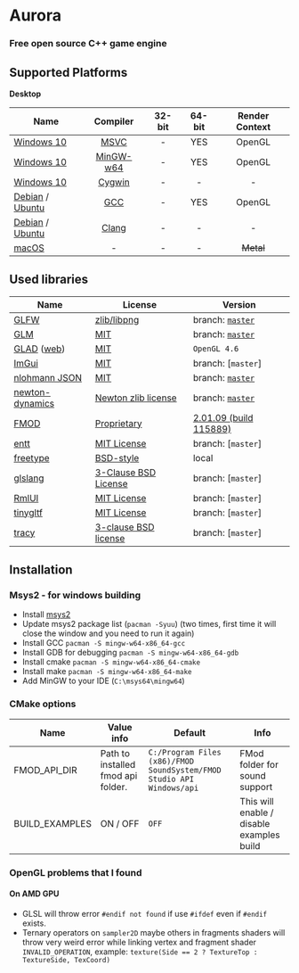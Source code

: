 # Aurora
### Free open source C++ game engine

## Supported Platforms
**Desktop**

| Name | Compiler | 32-bit | 64-bit | Render Context |
|------|:--------:|:------:|:------:|:--------------:|
| [Windows 10](https://en.wikipedia.org/wiki/Windows_10) | [MSVC](https://en.wikipedia.org/wiki/Microsoft_Visual_C%2B%2B) |  - |  YES   | OpenGL |
| [Windows 10](https://en.wikipedia.org/wiki/Windows_10) | [MinGW-w64](http://mingw-w64.org/) |  - |  YES   | OpenGL |
| [Windows 10](https://en.wikipedia.org/wiki/Windows_10) | [Cygwin](https://www.cygwin.com/) |  - |   -    | - |
| [Debian](https://www.debian.org/) / [Ubuntu](https://ubuntu.com/) | [GCC](https://gcc.gnu.org/) | - |  YES   | OpenGL |
| [Debian](https://www.debian.org/) / [Ubuntu](https://ubuntu.com/) | [Clang](https://clang.llvm.org/) | - |   -    | - |
| [macOS](https://en.wikipedia.org/wiki/MacOS) | - | - |   -    | ~~Metal~~ |

## Used libraries
| Name | License | Version |
|------|---------|---------|
| [GLFW](https://www.glfw.org/) | [zlib/libpng](https://www.glfw.org/license.html) | branch: [`master`](https://github.com/glfw/glfw/tree/master) | 
| [GLM](https://glm.g-truc.net) | [MIT](https://glm.g-truc.net/copying.txt) | branch: [`master`](https://github.com/g-truc/glm/tree/master) |
| [GLAD](https://github.com/Dav1dde/glad) ([web](https://glad.dav1d.de/)) | [MIT](https://github.com/Dav1dde/glad/blob/master/LICENSE) | `OpenGL 4.6` |
| [ImGui](https://github.com/ocornut/imgui) | [MIT](https://github.com/ocornut/imgui/blob/docking/LICENSE.txt) | branch: [`master`]
| [nlohmann JSON](https://nlohmann.github.io/json/) | [MIT](https://github.com/nlohmann/json/blob/master/LICENSE.MIT) | branch: [`master`](https://github.com/nlohmann/json/tree/master) |
| [newton-dynamics](https://github.com/MADEAPPS/newton-dynamics) | [Newton zlib license](https://github.com/MADEAPPS/newton-dynamics/blob/master/LICENSE) | branch: [`master`](https://github.com/MADEAPPS/newton-dynamics/tree/master) |
| [FMOD](https://fmod.com/) | [Proprietary](https://fmod.com/legal) | [2.01.09 (build 115889)](https://fmod.com/download) |
| [entt](https://github.com/skypjack/entt) | [MIT License](https://github.com/skypjack/entt/blob/master/LICENSE) | branch: [`master`] |
| [freetype](https://www.freetype.org/) | [BSD-style](https://www.freetype.org/license.html) | local |
| [glslang](https://github.com/KhronosGroup/glslang) | [3-Clause BSD License](https://github.com/KhronosGroup/glslang/blob/master/LICENSE.txt) | branch: [`master`] |
| [RmlUI](https://github.com/mikke89/RmlUi) | [MIT License](https://github.com/mikke89/RmlUi/blob/master/LICENSE.txt) | branch: [`master`] |
| [tinygltf](https://github.com/syoyo/tinygltf) | [MIT License](https://github.com/syoyo/tinygltf/blob/master/LICENSE) | branch: [`master`] |
| [tracy](https://github.com/wolfpld/tracy) | [3-clause BSD license](https://github.com/wolfpld/tracy/blob/master/LICENSE) | branch: [`master`] |

## Installation

### Msys2 - for windows building
- Install [msys2](https://www.msys2.org/)
- Update msys2 package list (`pacman -Syuu`) (two times, first time it will close the window and you need to run it again)
- Install GCC `pacman -S mingw-w64-x86_64-gcc`
- Install GDB for debugging `pacman -S mingw-w64-x86_64-gdb`
- Install cmake `pacman -S mingw-w64-x86_64-cmake`
- Install make `pacman -S mingw-w64-x86_64-make`
- Add MinGW to your IDE (`C:\msys64\mingw64`)

### CMake options
| Name | Value info | Default | Info |
|------|---------|---------|---------|
| FMOD_API_DIR | Path to installed fmod api folder. | `C:/Program Files (x86)/FMOD SoundSystem/FMOD Studio API Windows/api` | FMod folder for sound support |
| BUILD_EXAMPLES | ON / OFF | `OFF` | This will enable / disable examples build |

### OpenGL problems that I found

#### On AMD GPU
 - GLSL will throw error `#endif not found` if use `#ifdef` even if `#endif` exists.
 - Ternary operators on `sampler2D` maybe others in fragments shaders will throw very weird error while linking vertex and fragment shader `INVALID_OPERATION`, example: `texture(Side == 2 ? TextureTop : TextureSide, TexCoord)`
